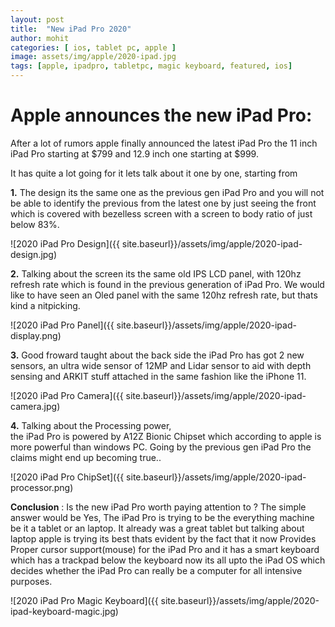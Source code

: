 ```yaml
---
layout: post
title:  "New iPad Pro 2020"
author: mohit
categories: [ ios, tablet pc, apple ]
image: assets/img/apple/2020-ipad.jpg
tags: [apple, ipadpro, tabletpc, magic keyboard, featured, ios]
---
```


# Apple announces the new iPad Pro:

After a lot of rumors apple finally announced the latest iPad Pro
the 11 inch iPad Pro starting at $799 and 12.9 inch one starting at $999.

It has quite a lot going for it lets talk about it one by one, starting from

**1.** The design its the same one as the previous gen iPad Pro and 
you will not be able to identify the previous from the latest one by just seeing the 
front which is covered with bezelless screen with a screen to body ratio of just below 83%.

![2020 iPad Pro Design]({{ site.baseurl}}/assets/img/apple/2020-ipad-design.jpg)

**2.** Talking about the screen its the same old IPS LCD panel, with 120hz refresh rate which is found in the previous generation of iPad Pro. We would like to have seen an Oled panel 
with the same 120hz refresh rate, but thats kind a nitpicking.

![2020 iPad Pro Panel]({{ site.baseurl}}/assets/img/apple/2020-ipad-display.png)

**3.** Good froward taught about the back side the iPad Pro has got 2 new sensors, 
an ultra wide sensor of 12MP and Lidar sensor to aid with depth sensing and ARKIT stuff
attached in the same fashion like the iPhone 11.

![2020 iPad Pro Camera]({{ site.baseurl}}/assets/img/apple/2020-ipad-camera.jpg)

**4.** Talking about the Processing power,  
the iPad Pro is powered by A12Z Bionic Chipset which according to apple is more powerful than windows PC. Going by the previous gen iPad Pro the claims might end up becoming true..

![2020 iPad Pro ChipSet]({{ site.baseurl}}/assets/img/apple/2020-ipad-processor.png)

**Conclusion** : Is the new iPad Pro worth paying attention to ? The simple answer would be Yes,
The iPad Pro is trying to be the everything machine be it a tablet or an laptop. It already 
was a great tablet but talking about laptop apple is trying its best thats evident by the fact that it now Provides Proper cursor support(mouse) for the iPad Pro and it has a smart keyboard which has a trackpad below the keyboard now its all upto the iPad OS which decides whether the iPad Pro can really be a computer for all intensive purposes.

![2020 iPad Pro Magic Keyboard]({{ site.baseurl}}/assets/img/apple/2020-ipad-keyboard-magic.jpg)
